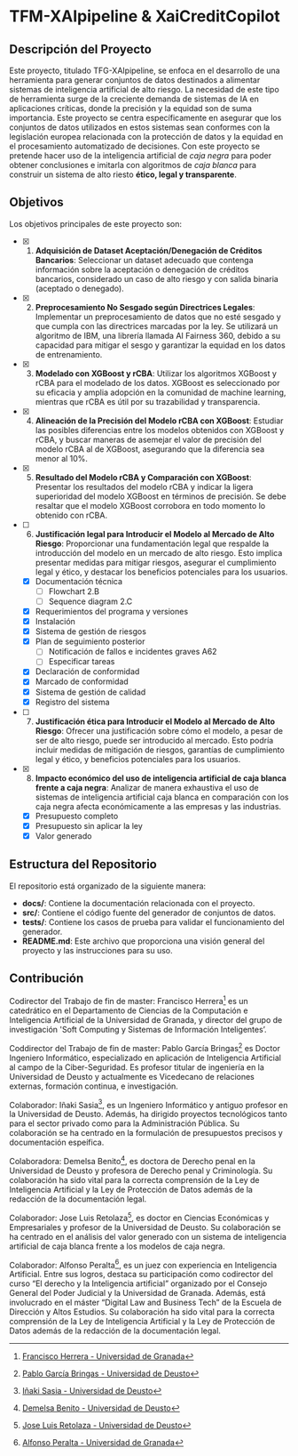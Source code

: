 # TFM-XAIpipeline & XaiCreditCopilot

## Descripción del Proyecto

Este proyecto, titulado TFG-XAIpipeline, se enfoca en el desarrollo de una herramienta para generar conjuntos de datos destinados a alimentar sistemas de inteligencia artificial de alto riesgo. La necesidad de este tipo de herramienta surge de la creciente demanda de sistemas de IA en aplicaciones críticas, donde la precisión y la equidad son de suma importancia. Este proyecto se centra específicamente en asegurar que los conjuntos de datos utilizados en estos sistemas sean conformes con la legislación europea relacionada con la protección de datos y la equidad en el procesamiento automatizado de decisiones. Con este proyecto se pretende hacer uso de la inteligencia artificial de _caja negra_ para poder obtener conclusiones e imitarla con algoritmos de _caja blanca_ para construir un sistema de alto riesto **ético, legal y transparente**.

## Objetivos

Los objetivos principales de este proyecto son:

- [x] 1. **Adquisición de Dataset Aceptación/Denegación de Créditos Bancarios**: Seleccionar un dataset adecuado que contenga información sobre la aceptación o denegación de créditos bancarios, considerado un caso de alto riesgo y con salida binaria (aceptado o denegado).

- [x] 2. **Preprocesamiento No Sesgado según Directrices Legales**: Implementar un preprocesamiento de datos que no esté sesgado y que cumpla con las directrices marcadas por la ley. Se utilizará un algoritmo de IBM, una librería llamada AI Fairness 360, debido a su capacidad para mitigar el sesgo y garantizar la equidad en los datos de entrenamiento.

- [x] 3. **Modelado con XGBoost y rCBA**: Utilizar los algoritmos XGBoost y rCBA para el modelado de los datos. XGBoost es seleccionado por su eficacia y amplia adopción en la comunidad de machine learning, mientras que rCBA es útil por su trazabilidad y transparencia.

- [x] 4. **Alineación de la Precisión del Modelo rCBA con XGBoost**: Estudiar las posibles diferencias entre los modelos obtenidos con XGBoost y rCBA, y buscar maneras de asemejar el valor de precisión del modelo rCBA al de XGBoost, asegurando que la diferencia sea menor al 10%.

- [x] 5. **Resultado del Modelo rCBA y Comparación con XGBoost**: Presentar los resultados del modelo rCBA y indicar la ligera superioridad del modelo XGBoost en términos de precisión. Se debe resaltar que el modelo XGBoost corrobora en todo momento lo obtenido con rCBA.

- [ ] 6. **Justificación legal para Introducir el Modelo al Mercado de Alto Riesgo**: Proporcionar una fundamentación legal que respalde la introducción del modelo en un mercado de alto riesgo. Esto implica presentar medidas para mitigar riesgos, asegurar el cumplimiento legal y ético, y destacar los beneficios potenciales para los usuarios.

  - [x] Documentación técnica
    - [ ] Flowchart 2.B
    - [ ] Sequence diagram 2.C
  - [x] Requerimientos del programa y versiones
  - [x] Instalación
  - [x] Sistema de gestión de riesgos
  - [x] Plan de seguimiento posterior
    - [ ] Notificación de fallos e incidentes graves A62
    - [ ] Especificar tareas
  - [x] Declaración de conformidad
  - [x] Marcado de conformidad
  - [x] Sistema de gestión de calidad
  - [x] Registro del sistema

- [ ] 7. **Justificación ética para Introducir el Modelo al Mercado de Alto Riesgo**: Ofrecer una justificación sobre cómo el modelo, a pesar de ser de alto riesgo, puede ser introducido al mercado. Esto podría incluir medidas de mitigación de riesgos, garantías de cumplimiento legal y ético, y beneficios potenciales para los usuarios.

- [x] 8. **Impacto económico del uso de inteligencia artificial de caja blanca frente a caja negra**: Analizar de manera exhaustiva el uso de sistemas de inteligencia artificial caja blanca en comparación con los caja negra afecta económicamente a las empresas y las industrias.
  - [x] Presupuesto completo
  - [x] Presupuesto sin aplicar la ley
  - [x] Valor generado

## Estructura del Repositorio

El repositorio está organizado de la siguiente manera:

- **docs/**: Contiene la documentación relacionada con el proyecto.
- **src/**: Contiene el código fuente del generador de conjuntos de datos.
- **tests/**: Contiene los casos de prueba para validar el funcionamiento del generador.
- **README.md**: Este archivo que proporciona una visión general del proyecto y las instrucciones para su uso.

## Contribución

Codirector del Trabajo de fin de master: Francisco Herrera[^1] es un catedrático en el Departamento de Ciencias de la Computación e Inteligencia Artificial de la Universidad de Granada, y director del grupo de investigación 'Soft Computing y Sistemas de Información Inteligentes’.

Coddirector del Trabajo de fin de master: Pablo García Bringas[^2] es Doctor Ingeniero Informático, especializado en aplicación de Inteligencia Artificial al campo de la Ciber-Seguridad. Es profesor titular de ingeniería en la Universidad de Deusto y actualmente es Vicedecano de relaciones externas, formación continua, e investigación.

Colaborador: Iñaki Sasia[^3], es un Ingeniero Informático y antiguo profesor en la Universidad de Deusto. Además, ha dirigido proyectos tecnológicos tanto para el sector privado como para la Administración Pública. Su colaboración se ha centrado en la formulación de presupuestos precisos y documentación espeífica. 

Colaboradora: Demelsa Benito[^4], es doctora de Derecho penal en la Universidad de Deusto y profesora de Derecho penal y Criminología. Su colaboración ha sido vital para la correcta comprensión de la Ley de Inteligencia Artificial y la Ley de Protección de Datos además de la redacción de la documentación legal.

Colaborador: Jose Luis Retolaza[^5], es doctor en Ciencias Económicas y Empresariales y profesor de la Universidad de Deusto. Su colaboración se ha centrado en el análisis del valor generado con un sistema de inteligencia artificial de caja blanca frente a los modelos de caja negra.

Colaborador: Alfonso Peralta[^6], es un juez con experiencia en Inteligencia Artificial. Entre sus logros, destaca su participación como codirector del curso “El derecho y la Inteligencia artificial” organizado por el Consejo General del Poder Judicial y la Universidad de Granada. Además, está involucrado en el máster “Digital Law and Business Tech” de la Escuela de Dirección y Altos Estudios. Su colaboración ha sido vital para la correcta comprensión de la Ley de Inteligencia Artificial y la Ley de Protección de Datos además de la redacción de la documentación legal.

[^1]: [Francisco Herrera - Universidad de Granada](https://www.ugr.es/personal/francisco-herrera-triguero)
[^2]: [Pablo García Bringas - Universidad de Deusto](https://deustotech.deusto.es/member/garcia-bringas-pablo/)
[^3]: [Iñaki Sasia - Universidad de Deusto](https://www.linkedin.com/in/i%C3%B1aki-sasia-olaz%C3%A1bal-3b3b3b3b/)
[^4]: [Demelsa Benito - Universidad de Deusto](https://www.deusto.es/es/inicio/somos-deusto/equipo/investigadores/1657/investigador)
[^5]: [Jose Luis Retolaza - Universidad de Deusto](https://www.deusto.es/es/inicio/somos-deusto/equipo/investigadores/57912/investigador)
[^6]: [Alfonso Peralta - Universidad de Granada](https://www.linkedin.com/in/a-peralta/?originalSubdomain=es)
